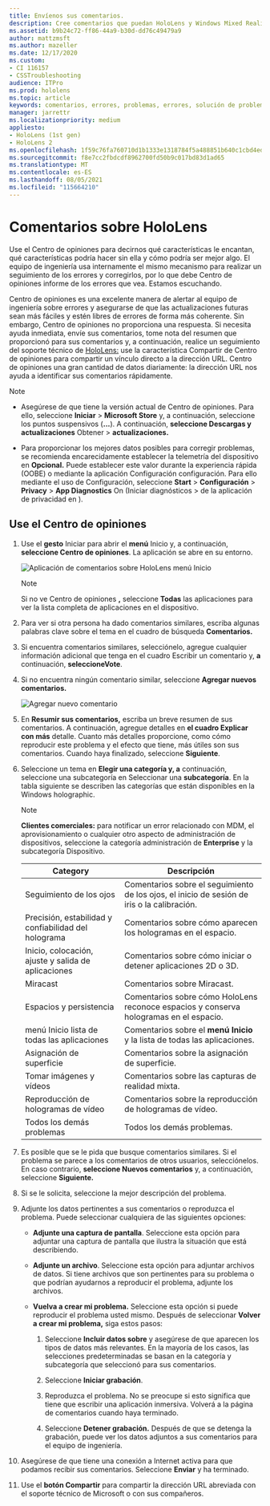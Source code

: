 ```yaml
---
title: Envíenos sus comentarios.
description: Cree comentarios que puedan HoloLens y Windows Mixed Reality desarrolladores mediante el Centro de opiniones.
ms.assetid: b9b24c72-ff86-44a9-b30d-dd76c49479a9
author: mattzmsft
ms.author: mazeller
ms.date: 12/17/2020
ms.custom:
- CI 116157
- CSSTroubleshooting
audience: ITPro
ms.prod: hololens
ms.topic: article
keywords: comentarios, errores, problemas, errores, solución de problemas, ayuda
manager: jarrettr
ms.localizationpriority: medium
appliesto:
- HoloLens (1st gen)
- HoloLens 2
ms.openlocfilehash: 1f59c76fa760710d1b1333e1318784f5a488851b640c1cbd4ed6f673ae60029a
ms.sourcegitcommit: f8e7cc2fbdcdf8962700fd50b9c017bd83d1ad65
ms.translationtype: MT
ms.contentlocale: es-ES
ms.lasthandoff: 08/05/2021
ms.locfileid: "115664210"
---
```

# <a name="feedback-for-hololens"></a>Comentarios sobre HoloLens

Use el Centro de opiniones para decirnos qué características le encantan, qué características podría hacer sin ella y cómo podría ser mejor algo. El equipo de ingeniería usa internamente el mismo mecanismo para realizar un seguimiento de los errores y corregirlos, por lo que debe Centro de opiniones informe de los errores que vea. Estamos escuchando.

Centro de opiniones es una excelente manera de alertar al equipo de ingeniería sobre errores y asegurarse de que las actualizaciones futuras sean más fáciles y estén libres de errores de forma más coherente. Sin embargo, Centro de opiniones no proporciona una respuesta. Si necesita ayuda inmediata, envíe sus comentarios, tome nota del resumen que proporcionó para sus comentarios y,  a continuación, realice un seguimiento del soporte técnico de [HoloLens:](https://support.microsoft.com/supportforbusiness/productselection?sapid=e9391227-fa6d-927b-0fff-f96288631b8f) use la característica Compartir de Centro de opiniones para compartir un vínculo directo a la dirección URL. Centro de opiniones una gran cantidad de datos diariamente: la dirección URL nos ayuda a identificar sus comentarios rápidamente.

> [!NOTE]  
>  
> - Asegúrese de que tiene la versión actual de Centro de opiniones. Para ello, seleccione **Iniciar**  >  **Microsoft Store** y, a continuación, seleccione los puntos suspensivos (**...**). A continuación, **seleccione Descargas y actualizaciones** Obtener  >  **actualizaciones.**  
>  
> - Para proporcionar los mejores datos posibles para corregir problemas, se recomienda encarecidamente establecer la telemetría del dispositivo en **Opcional.** Puede establecer este valor durante la experiencia rápida (OOBE) o mediante la aplicación Configuración configuración. Para ello mediante el uso de Configuración, seleccione **Start**  >  **Configuración**  >  **Privacy**  >  **App Diagnostics** On (Iniciar diagnósticos  >  de la aplicación de privacidad en ).

## <a name="use-the-feedback-hub"></a>Use el Centro de opiniones

1. Use el **gesto** Iniciar para abrir el **menú** Inicio y, a continuación, **seleccione Centro de opiniones**. La aplicación se abre en su entorno.

   ![Aplicación de comentarios sobre HoloLens menú Inicio](./images/hololens2-feedbackhub-tile.png)
   > [!NOTE]  
   > Si no ve Centro de opiniones **,** seleccione **Todas** las aplicaciones para ver la lista completa de aplicaciones en el dispositivo.

1. Para ver si otra persona ha dado comentarios similares, escriba algunas palabras clave sobre el tema en el cuadro de búsqueda **Comentarios.**
1. Si encuentra comentarios similares, selecciónelo, agregue cualquier información adicional que tenga en el cuadro Escribir un comentario y, **a** continuación, **seleccioneVote**.
1. Si no encuentra ningún comentario similar, seleccione **Agregar nuevos comentarios.**

   ![Agregar nuevo comentario](./images/hololens-feedback-1.png)

1. En **Resumir sus comentarios,** escriba un breve resumen de sus comentarios. A continuación, agregue detalles en **el cuadro Explicar con más** detalle. Cuanto más detalles proporcione, como cómo reproducir este problema y el efecto que tiene, más útiles son sus comentarios. Cuando haya finalizado, seleccione **Siguiente**.

1. Seleccione un tema en **Elegir una categoría y, a** continuación, seleccione una subcategoría en Seleccionar una **subcategoría**. En la tabla siguiente se describen las categorías que están disponibles en la Windows holographic.

   > [!NOTE]  
   > **Clientes comerciales:** para notificar un error relacionado con MDM, el aprovisionamiento o cualquier otro aspecto de administración de dispositivos, seleccione la categoría administración de **Enterprise** y la subcategoría Dispositivo. 

   |Category |Descripción |
   | --- | --- |
   |Seguimiento de los ojos |Comentarios sobre el seguimiento de los ojos, el inicio de sesión de iris o la calibración. |
   |Precisión, estabilidad y confiabilidad del holograma |Comentarios sobre cómo aparecen los hologramas en el espacio. |
   |Inicio, colocación, ajuste y salida de aplicaciones |Comentarios sobre cómo iniciar o detener aplicaciones 2D o 3D. |
   |Miracast |Comentarios sobre Miracast. |
   |Espacios y persistencia |Comentarios sobre cómo HoloLens reconoce espacios y conserva hologramas en el espacio. |
   |menú Inicio lista de todas las aplicaciones |Comentarios sobre el **menú Inicio** y la lista de todas las aplicaciones. |
   |Asignación de superficie |Comentarios sobre la asignación de superficie. |
   |Tomar imágenes y vídeos |Comentarios sobre las capturas de realidad mixta. |
   |Reproducción de hologramas de vídeo |Comentarios sobre la reproducción de hologramas de vídeo. |
   |Todos los demás problemas |Todos los demás problemas. |

1. Es posible que se le pida que busque comentarios similares. Si el problema se parece a los comentarios de otros usuarios, selecciónelos. En caso contrario, **seleccione Nuevos comentarios** y, a continuación, seleccione **Siguiente.**

1. Si se le solicita, seleccione la mejor descripción del problema.

1. Adjunte los datos pertinentes a sus comentarios o reproduzca el problema. Puede seleccionar cualquiera de las siguientes opciones:

   - **Adjunte una captura de pantalla**. Seleccione esta opción para adjuntar una captura de pantalla que ilustra la situación que está describiendo.
   - **Adjunte un archivo**. Seleccione esta opción para adjuntar archivos de datos. Si tiene archivos que son pertinentes para su problema o que podrían ayudarnos a reproducir el problema, adjunte los archivos.
   - **Vuelva a crear mi problema.** Seleccione esta opción si puede reproducir el problema usted mismo. Después de seleccionar **Volver a crear mi problema,** siga estos pasos:  

     1. Seleccione **Incluir datos sobre** y asegúrese de que aparecen los tipos de datos más relevantes. En la mayoría de los casos, las selecciones predeterminadas se basan en la categoría y subcategoría que seleccionó para sus comentarios.  
     1. Seleccione **Iniciar grabación**.

     1. Reproduzca el problema. No se preocupe si esto significa que tiene que escribir una aplicación inmersiva. Volverá a la página de comentarios cuando haya terminado.
     1. Seleccione **Detener grabación.** Después de que se detenga la grabación, puede ver los datos adjuntos a sus comentarios para el equipo de ingeniería.

1. Asegúrese de que tiene una conexión a Internet activa para que podamos recibir sus comentarios. Seleccione **Enviar** y ha terminado.

1. Use el **botón Compartir** para compartir la dirección URL abreviada con el soporte técnico de Microsoft o con sus compañeros.